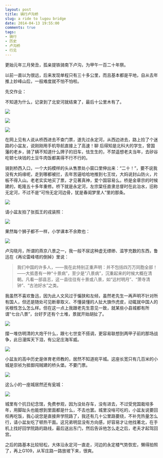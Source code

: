 ```yaml
---
layout: post
title: 骑行卢沟桥
slug: a ride to lugou bridge
date: 2014-04-13 19:55:00
comments: true
tags:
- 骑行
- 历史
- 卢沟桥
- 行见
---
```


更始元年三月癸丑，孤亲提铁骑南下卢沟，为甲午一百二十年祭。

以前一直以为很远，后来发现单程只有三十多公里，而且基本都是平地，自从去年推上妙峰山后，一般难度就不怕不怕啦。

先交作业：

不知道为什么，记录到了北安河就结束了，最后十公里木有了。

![](http://pic.yupoo.com/leninlee/DGaYw0Qi/medish.jpg)

![](http://pic.yupoo.com/leninlee/DGaZP1XR/medish.jpg)

![](http://pic.yupoo.com/leninlee/DGbqdTkZ/medish.jpg)

在网上见有人说从桥西进去不查门票，遂先过永定河，从西边进去，路上捡了个迷路的小盆友，说刚刚用手机导航直接上了高速！聊 后得知是北科大的学生，曾国藩的老乡，骑了辆不知道什么牌子的旧车，怯生生的，不禁遥想老夫当年，去矽谷吃顿七块钱的土豆牛肉饭都美得不行不行的。

骑到桥西入口，一个大妈模样的头从售票处小窗口里伸出来：“二十！”，要不说我没有大妈缘呢，走到哪都被拦，去年苦逼哈哈地推到七王坟，大妈说封山防火，片板不得入山。老老实实地买了票，才见著真神，爱个国容易么。桥是金章宗的时候建的，乾隆五十多年重修。桥下就是永定河，左宗棠任直隶总督时在此治水，旧称无定河，不过不是“可怜无定河边骨，犹是春闺梦里人”里的那条。

![](http://pic.yupoo.com/leninlee/DGbmWZvZ/medish.jpg)

请小盆友拍了张孤王的戎装照：

![](http://pic.yupoo.com/leninlee/DGbmX91K/medish.jpg)

果然每个狮子都不一样，小学课本不余欺也：

![](http://pic.yupoo.com/leninlee/DGbmYClu/medish.jpg)

卢沟晓月，所谓的燕京八景之一，我一般不尿这种虚无缥缈、滥竽充数的东西，鲁迅在《再论雷峰塔的倒掉》里说：

>我们中国的许多人，——我在此特别正重声明：并不包括四万万同胞全部！——大抵患有一种“十景病”，至少是“八景病”，沉重起来的时候大概在清朝。凡看一部县志，这一县往往有十景或八景，如“远村明月”、“萧寺清钟”、“古池好水”之类。

我虽然不喜欢鲁迅，因为此人文风过于惼狭和左倾，虽然老先生一再声明不针对所有国人，但还是随处可见断章取义、不懂装懂的人扯大旗作虎皮，动辄就中国人的劣根性怎么怎么样。但在这一点上我跟老先生意见一致，就某些小县城都有所谓“七台八景”，台好歹还有个土堆，景就开始胡扯了。

![](http://pic.yupoo.com/leninlee/DGbmY2fr/medish.jpg)

摆一堆仿明清的大炮干什么，跟七七世变不搭调，更容易联想到两甲子前的那场战争，此日漫挥天下泪，有公足庄海军威。

![](http://pic.yupoo.com/leninlee/DGcan9YW/medish.jpg)

小盆友的高中历史是体育老师教的，居然不知道宛平城。这座长宽只有几百米的小城是崇祯为抵御闯贼建的桥头堡。不要门票。

![](http://pic.yupoo.com/leninlee/DGbmXnSE/medish.jpg)

这么小的一座城居然还有瓮城：

![](http://pic.yupoo.com/leninlee/DGbmZQTg/medish.jpg)

城里有个抗日纪念馆，免费参观，因为没处存车，没有进去，不过受党国栽培多年，用脚趾头也能想到里面都是什么，不去也罢。城里没啥可吃的，小盆友说要回校再吃饭，我心说您是直接奔学院路了，我还有几十公里路要绕，不补充热量怎么行，请小盆友吃了顿热干面。这兄弟明显没有方向感，好容易才让他找著北，在手机上找好回学院路的路线，最后送出东门，然后告诉他怎么走之后，老夫才起驾回宫。

之后的路基本比较轻松，大体沿永定河一直走，河边的永定楼气势恢宏，懒得拍照了，再上G109，从军庄路一路放坡下来，很爽。
